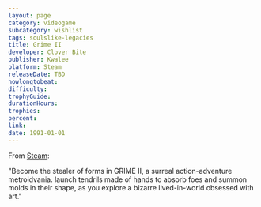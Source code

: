 ```yaml
---
layout: page
category: videogame
subcategory: wishlist
tags: soulslike-legacies
title: Grime II
developer: Clover Bite
publisher: Kwalee
platform: Steam
releaseDate: TBD
howlongtobeat:
difficulty:
trophyGuide:
durationHours:
trophies:
percent:
link:
date: 1991-01-01
---
```


From [Steam](https://store.steampowered.com/app/2529790/GRIME_II/):

"Become the stealer of forms in GRIME II, a surreal action-adventure metroidvania. launch tendrils made of hands to absorb foes and summon molds in their shape, as you explore a bizarre lived-in-world obsessed with art."
